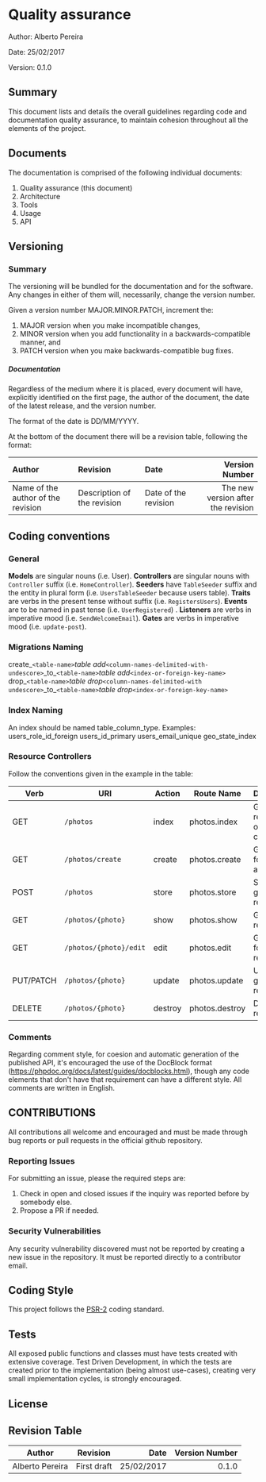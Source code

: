 Quality assurance
=======
Author: Alberto Pereira

Date: 25/02/2017

Version: 0.1.0

Summary
--------
This document lists and details the overall guidelines regarding code and documentation quality assurance, to maintain cohesion throughout all the elements of the project.

Documents
---------
The documentation is comprised of the following individual documents:

1. Quality assurance (this document)
2. Architecture
3. Tools
3. Usage
4. API


Versioning
--------
### Summary

The versioning will be bundled for the documentation and for the software. Any changes in either of them will, necessarily, change the version number. 

Given a version number MAJOR.MINOR.PATCH, increment the:

 1. MAJOR version when you make incompatible changes,
 2. MINOR version when you add functionality in a backwards-compatible manner, and
 3. PATCH version when you make backwards-compatible bug fixes.

##### Documentation

Regardless of the medium where it is placed, every document will have, explicitly identified on the first page, the author of the document, the date of the latest release, and the version number.

The format of the date is DD/MM/YYYY.

At the bottom of the document there will be a revision table, following the format:

| Author   | Revision      | Date  | Version Number |
|:----------|:-------------|:------|---------------:|
| Name of the author of the revision | Description of the revision | Date of the revision | The new version after the revision |


Coding conventions
------------------

### General

**Models** are singular nouns (i.e. User).
**Controllers** are singular nouns with `Controller` suffix (i.e. `HomeController`).
**Seeders** have `TableSeeder` suffix and the entity in plural form (i.e. `UsersTableSeeder` because users table).
**Traits** are verbs in the present tense without suffix (i.e. `RegistersUsers`).
**Events** are to be named in past tense (i.e. `UserRegistered`) .
**Listeners** are verbs in imperative mood (i.e. `SendWelcomeEmail`).
**Gates** are verbs in imperative mood (i.e. `update-post`).

### Migrations Naming

create_`<table-name>`_table
add_`<column-names-delimited-with-undescore>`\_to\_`<table-name>`_table
add_`<index-or-foreign-key-name>`
drop_`<table-name>`_table
drop_`<column-names-delimited-with undescore>`\_to\_`<table-name>`_table
drop_`<index-or-foreign-key-name>`

### Index Naming
An index should be named table_column_type. Examples:
users_role_id_foreign
users_id_primary
users_email_unique
geo_state_index

### Resource Controllers
Follow the conventions given in the example in the table:

| Verb      | URI                  | Action       | Route Name | Description
|-----------|-----------------------|--------------|---------------------|-------|
| GET       | `/photos`              | index        | photos.index | Get all resources of a collection |
| GET       | `/photos/create`       | create       | photos.create | Get view for creating a resource |
| POST      | `/photos`              | store        | photos.store | Store a given resource |
| GET       | `/photos/{photo}`      | show         | photos.show | Get a resource |
| GET       | `/photos/{photo}/edit` | edit         | photos.edit | Get view for editing a resource | 
| PUT/PATCH | `/photos/{photo}`      | update       | photos.update | Update a given resource | 
| DELETE    | `/photos/{photo}`      | destroy      | photos.destroy | Destroy a resource |

### Comments
Regarding comment style, for coesion and automatic generation of the published API, it's encouraged the use of the DocBlock  format 
(https://phpdoc.org/docs/latest/guides/docblocks.html), though any code elements that don't have that requirement can have a different style.
All comments are written in English.

CONTRIBUTIONS
-------------
All contributions all welcome and encouraged and must be made through bug reports or pull requests in the official github repository. 

### Reporting Issues

For submitting an issue, please the required steps are:

1. Check in open and closed issues if the inquiry was reported before by somebody else.
2. Propose a PR if needed.

### Security Vulnerabilities

Any security vulnerability discovered must not be reported by creating a new issue in the repository. It must be reported directly to a contributor email.


Coding Style
-------------------

This project follows the [PSR-2](https://github.com/php-fig/fig-standards/blob/master/accepted/PSR-2-coding-style-guide.md) coding standard.

Tests
-----
All exposed public functions and classes must have tests created with extensive coverage. Test Driven Development, in which the tests are created prior to the implementation (being almost use-cases), creating very small implementation cycles, is strongly encouraged.

License
-------

Revision Table
--------------

| Author   | Revision      | Date  | Version Number |
|----------|:-------------:|------:|----------------:|
| Alberto Pereira | First draft | 25/02/2017 | 0.1.0 |
